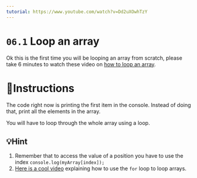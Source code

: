 ```yaml
---
tutorial: https://www.youtube.com/watch?v=Dd2uXOwhTzY
---
```


# `06.1` Loop an array

Ok this is the first time you will be looping an array from scratch, please take 6 minutes to watch these video on [how to loop an array](https://www.youtube.com/watch?v=24Wpg6njlYI).

# 📝Instructions

The code right now is printing the first item in the console. Instead of doing that, print all the elements in the array.

You will have to loop through the whole array using a loop.

## 💡Hint

1. Remember that to access the value of a position you have to use the index `console.log(myArray[index]);`
2. [Here is a cool video](https://www.youtube.com/watch?v=24Wpg6njlYI) explaining how to use the `for` loop to loop arrays.